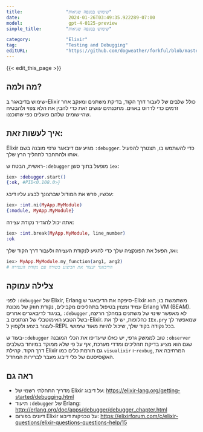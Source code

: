 ```yaml
---
title:                "שימוש במנפה שגיאות"
date:                  2024-01-26T03:49:35.922289-07:00
model:                 gpt-4-0125-preview
simple_title:         "שימוש במנפה שגיאות"

category:             "Elixir"
tag:                  "Testing and Debugging"
editURL:              "https://github.com/dogweather/forkful/blob/master/content/he/elixir/using-a-debugger.md"
---
```


{{< edit_this_page >}}

## מה ולמה?
שימוש בדיבאגר ב-Elixir כולל שלבים של לעבור דרך הקוד, בדיקת משתנים ומעקב אחר זרמים כדי לדרוס באגים. מתכנתים עושים זאת כדי להבין את הלא צפוי ולהבטיח שהיישומים שלהם פועלים כפי שתוכננו.

## איך לעשות זאת:
Elixir מגיע עם דיבאגר גרפי מובנה בשם `:debugger`. כדי להשתמש בו, תצטרך להפעיל אותו ולהתחבר לתהליך הרץ שלך.

ראשית, הבטח ש-`:debugger` מופעל בתוך סשן `iex`:
```elixir
iex> :debugger.start()
{:ok, #PID<0.108.0>}
```

עכשיו, פרש את המודול שברצונך לבצע עליו דיבג:
```elixir
iex> :int.ni(MyApp.MyModule)
{:module, MyApp.MyModule}
```

אתה יכול להגדיר נקודת עצירה:
```elixir
iex> :int.break(MyApp.MyModule, line_number)
:ok
```

ואז, הפעל את הפונקציה שלך כדי להגיע לנקודת העצירה ולעבור דרך הקוד שלך:
```elixir
iex> MyApp.MyModule.my_function(arg1, arg2)
# הדיבאגר יעצור את הביצוע בשורה עם נקודת העצירה
```

## צלילה עמוקה
לפני `:debugger` של Elixir, Erlang סיפקה את הדיבאגר ש-Elixir משתמשת בו; הוא עמיד ומצוין בטיפול בתהליכים מקבילים, נקודת חוזק של מכונת Erlang VM (BEAM). בניגוד לדיבאגרים אחרים, `:debugger` לא מאפשר שינוי של משתנים במהלך הריצה, בשל הטבע האימוטבלי של הנתונים ב-Elixir. כחלופות, יש לך את `IEx.pry` שמאפשר לך לעצור ביצוע ולקפוץ ל-REPL בכל נקודה בקוד שלך, שיכול להיות מאוד שימושי.

בעוד ש-`:debugger` טוב לממשק גרפי, יש כאלו שיעדיפו את הכלי המובנה `:observer` שגם הוא מציע בדיקת תהליכים ומדדי מערכת, אף על פי שלא ממוקד במיוחד בשלבים דרך הקוד. קהילת Elixir גם תורמת כלים כמו `visualixir` ו-`rexbug`, המרחיבה את האקוסיסטם של כלי דיבוג מעבר לברירות המחדל.

## ראה גם
- מדריך התחלתי רשמי של Elixir על דיבוג: https://elixir-lang.org/getting-started/debugging.html
- תיעוד `:debugger` של Erlang: http://erlang.org/doc/apps/debugger/debugger_chapter.html
- דיונים בפורום Elixir על טכניקות דיבוג: https://elixirforum.com/c/elixir-questions/elixir-questions-questions-help/15
